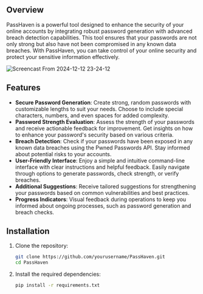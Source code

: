 ## Overview

PassHaven is a powerful tool designed to enhance the security of your online accounts by integrating robust password generation with advanced breach detection capabilities. This tool ensures that your passwords are not only strong but also have not been compromised in any known data breaches. With PassHaven, you can take control of your online security and protect your sensitive information effectively.


![Screencast From 2024-12-12 23-24-12](https://github.com/user-attachments/assets/b8d25929-841c-4649-822b-aef747347aa3)


## Features

- **Secure Password Generation**: Create strong, random passwords with customizable lengths to suit your needs. Choose to include special characters, numbers, and even spaces for added complexity.
- **Password Strength Evaluation**: Assess the strength of your passwords and receive actionable feedback for improvement. Get insights on how to enhance your password's security based on various criteria.
- **Breach Detection**: Check if your passwords have been exposed in any known data breaches using the Pwned Passwords API. Stay informed about potential risks to your accounts.
- **User-Friendly Interface**: Enjoy a simple and intuitive command-line interface with clear instructions and helpful feedback. Easily navigate through options to generate passwords, check strength, or verify breaches.
- **Additional Suggestions**: Receive tailored suggestions for strengthening your passwords based on common vulnerabilities and best practices.
- **Progress Indicators**: Visual feedback during operations to keep you informed about ongoing processes, such as password generation and breach checks.

## Installation

1. Clone the repository:
   ```bash
   git clone https://github.com/yourusername/PassHaven.git
   cd PassHaven
   ```

2. Install the required dependencies:
   ```bash
   pip install -r requirements.txt
   ```
